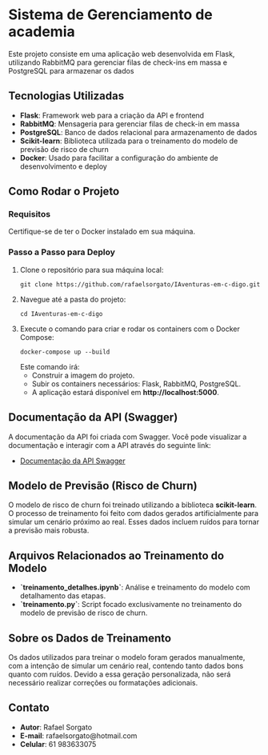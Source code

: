 <h1>Sistema de Gerenciamento de academia</h1>

<p>Este projeto consiste em uma aplicação web desenvolvida em Flask, utilizando RabbitMQ para gerenciar filas de check-ins em massa e PostgreSQL para armazenar os dados</p>

<h2>Tecnologias Utilizadas</h2>
<ul>
  <li><strong>Flask</strong>: Framework web para a criação da API e frontend</li>
  <li><strong>RabbitMQ</strong>: Mensageria para gerenciar filas de check-in em massa</li>
  <li><strong>PostgreSQL</strong>: Banco de dados relacional para armazenamento de dados</li>
  <li><strong>Scikit-learn</strong>: Biblioteca utilizada para o treinamento do modelo de previsão de risco de churn</li>
  <li><strong>Docker</strong>: Usado para facilitar a configuração do ambiente de desenvolvimento e deploy</li>
</ul>

<h2>Como Rodar o Projeto</h2>

<h3>Requisitos</h3>
<p>Certifique-se de ter o Docker instalado em sua máquina.</p>

<h3>Passo a Passo para Deploy</h3>
<ol>
  <li>Clone o repositório para sua máquina local:
    <pre><code>git clone https://github.com/rafaelsorgato/IAventuras-em-c-digo.git</code></pre>
  </li>
  <li>Navegue até a pasta do projeto:
    <pre><code>cd IAventuras-em-c-digo</code></pre>
  </li>
  <li>Execute o comando para criar e rodar os containers com o Docker Compose:
    <pre><code>docker-compose up --build</code></pre>
    Este comando irá:
    <ul>
      <li>Construir a imagem do projeto.</li>
      <li>Subir os containers necessários: Flask, RabbitMQ, PostgreSQL.</li>
      <li>A aplicação estará disponível em <strong>http://localhost:5000</strong>.</li>
    </ul>
  </li>
</ol>

<h2>Documentação da API (Swagger)</h2>
<p>A documentação da API foi criada com Swagger. Você pode visualizar a documentação e interagir com a API através do seguinte link:</p>
<ul>
  <li><a href="https://app.swaggerhub.com/apis/RafaelSorgato/Aventuras/1.0" target="_blank">Documentação da API Swagger</a></li>
</ul>

<h2>Modelo de Previsão (Risco de Churn)</h2>
<p>O modelo de risco de churn foi treinado utilizando a biblioteca <strong>scikit-learn</strong>. O processo de treinamento foi feito com dados gerados artificialmente para simular um cenário próximo ao real. Esses dados incluem ruídos para tornar a previsão mais robusta.</p>

<h2>Arquivos Relacionados ao Treinamento do Modelo</h2>
<ul>
  <li><strong>`treinamento_detalhes.ipynb`</strong>: Análise e treinamento do modelo com detalhamento das etapas.</li>
  <li><strong>`treinamento.py`</strong>: Script focado exclusivamente no treinamento do modelo de previsão de risco de churn.</li>
</ul>

<h2>Sobre os Dados de Treinamento</h2>
<p>Os dados utilizados para treinar o modelo foram gerados manualmente, com a intenção de simular um cenário real, contendo tanto dados bons quanto com ruídos. Devido a essa geração personalizada, não será necessário realizar correções ou formatações adicionais.</p>

<h2>Contato</h2>
<ul>
  <li><strong>Autor</strong>: Rafael Sorgato</li>
  <li><strong>E-mail</strong>: rafaelsorgato@hotmail.com</li>
  <li><strong>Celular</strong>: 61 983633075</li>
</ul>
